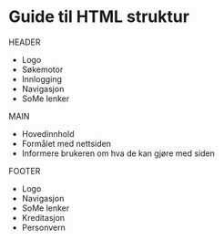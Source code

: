 # Guide til HTML struktur

HEADER
- Logo
- Søkemotor
- Innlogging
- Navigasjon
- SoMe lenker

MAIN
- Hovedinnhold
- Formålet med nettsiden
- Informere brukeren om hva de kan gjøre med siden

FOOTER
- Logo
- Navigasjon
- SoMe lenker
- Kreditasjon
- Personvern
